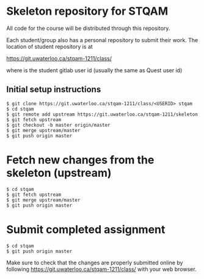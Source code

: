 # Skeleton repository for STQAM

All code for the course will be distributed through this repository. 

Each student/group also has a personal repository to submit their work. 
The location of student repository is at

  https://git.uwaterloo.ca/stqam-1211/class/<USERID>

where <USERID> is the student gitlab user id (usually the same as Quest user id)

## Initial setup instructions

```
$ git clone https://git.uwaterloo.ca/stqam-1211/class/<USERID> stqam
$ cd stqam
$ git remote add upstream https://git.uwaterloo.ca/stqam-1211/skeleton
$ git fetch upstream
$ git checkout -b master origin/master
$ git merge upstream/master
$ git push origin master
```

# Fetch new changes from the skeleton (upstream)

```
$ cd stqam
$ git fetch upstream
$ git merge upstream/master
$ git push origin master
```

# Submit completed assignment

```
$ cd stqam
$ git push origin master
```

Make sure to check that the changes are properly submitted online by following 
https://git.uwaterloo.ca/stqam-1211/class/<USERID> with your web browser.
